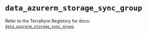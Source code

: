 # `data_azurerm_storage_sync_group`

Refer to the Terraform Registory for docs: [`data_azurerm_storage_sync_group`](https://www.terraform.io/docs/providers/azurerm/d/storage_sync_group).
